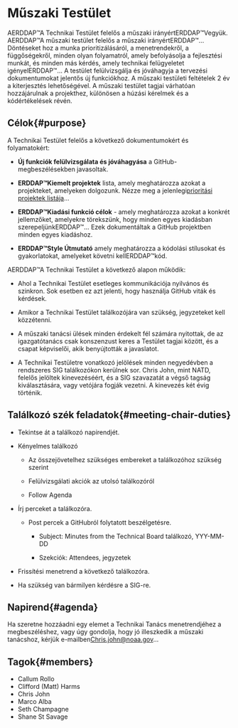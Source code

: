 # Műszaki Testület

AERDDAP™A Technikai Testület felelős a műszaki irányértERDDAP™Vegyük. AERDDAP™A műszaki testület felelős a műszaki irányértERDDAP™... Döntéseket hoz a munka prioritizálásáról, a menetrendekről, a függőségekről, minden olyan folyamatról, amely befolyásolja a fejlesztési munkát, és minden más kérdés, amely technikai felügyeletet igényelERDDAP™... A testület felülvizsgálja és jóváhagyja a tervezési dokumentumokat jelentős új funkciókhoz. A műszaki testületi feltételek 2 év a kiterjesztés lehetőségével. A műszaki testület tagjai várhatóan hozzájárulnak a projekthez, különösen a húzási kérelmek és a kódértékelések révén.

## Célok{#purpose} 

A Technikai Testület felelős a következő dokumentumokért és folyamatokért:

*  **Új funkciók felülvizsgálata és jóváhagyása** a GitHub-megbeszélésekben javasoltak.

*  **ERDDAP™Kiemelt projektek** lista, amely meghatározza azokat a projekteket, amelyeken dolgozunk. Nézze meg a jelenlegi[prioritási projektek listája](https://github.com/ERDDAP/erddap/issues/158)...

*  **ERDDAP™Kiadási funkció célok** - amely meghatározza azokat a konkrét jellemzőket, amelyekre törekszünk, hogy minden egyes kiadásban szerepeljünkERDDAP™... Ezek dokumentáltak a GitHub projektben minden egyes kiadáshoz.

*  **ERDDAP™Style Útmutató** amely meghatározza a kódolási stílusokat és gyakorlatokat, amelyeket követni kellERDDAP™kód.

AERDDAP™A Technikai Testület a következő alapon működik:

* Ahol a Technikai Testület esetleges kommunikációja nyilvános és szinkron. Sok esetben ez azt jelenti, hogy használja GitHub viták és kérdések.

* Amikor a Technikai Testület találkozójára van szükség, jegyzeteket kell közzétenni.

* A műszaki tanácsi ülések minden érdekelt fél számára nyitottak, de az igazgatótanács csak konszenzust keres a Testület tagjai között, és a csapat képviselői, akik benyújtották a javaslatot.

* A Technikai Testületre vonatkozó jelölések minden negyedévben a rendszeres SIG találkozókon kerülnek sor. Chris John, mint NATD, felelős jelöltek kinevezéséért, és a SIG szavazatát a végső tagság kiválasztására, vagy vetójára fogják vezetni. A kinevezés két évig történik.

## Találkozó szék feladatok{#meeting-chair-duties} 

- Tekintse át a találkozó napirendjét.

- Kényelmes találkozó

  - Az összejövetelhez szükséges embereket a találkozóhoz szükség szerint

  - Felülvizsgálati akciók az utolsó találkozóról

  - Follow Agenda

- Írj perceket a találkozóra.

  - Post percek a GitHubról folytatott beszélgetésre.

    - Subject: Minutes from the Technical Board találkozó, YYY-MM-DD

    - Szekciók: Attendees, jegyzetek

- Frissítési menetrend a következő találkozóra.

- Ha szükség van bármilyen kérdésre a SIG-re.

## Napirend{#agenda} 

Ha szeretne hozzáadni egy elemet a Technikai Tanács menetrendjéhez a megbeszéléshez, vagy úgy gondolja, hogy jó illeszkedik a műszaki tanácshoz, kérjük e-mailben[Chris.john@noaa.gov](mailto:chris.john@noaa.gov)...

## Tagok{#members} 

* Callum Rollo
* Clifford (Matt) Harms
* Chris John
* Marco Alba
* Seth Champagne
* Shane St Savage
